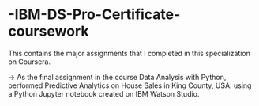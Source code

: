 # -IBM-DS-Pro-Certificate-coursework
This contains the major assignments that I completed in this specialization on Coursera.

-> As the final assignment in the course Data Analysis with Python, performed Predictive Analytics on House Sales in King County, USA: using a Python Jupyter notebook created on IBM Watson Studio.  
